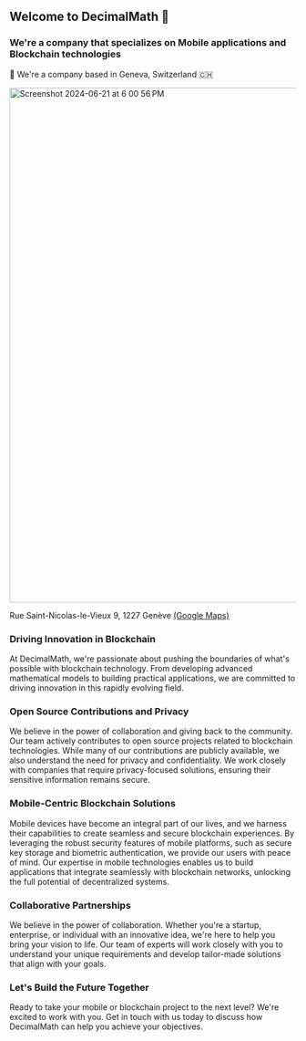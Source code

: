 ## Welcome to DecimalMath 👋

### We're a company that specializes on Mobile applications and Blockchain technologies

📍 We're a company based in Geneva, Switzerland 🇨🇭

<img width="903" alt="Screenshot 2024-06-21 at 6 00 56 PM" src="https://github.com/decimalMath/.github/assets/532450/82433bee-c314-4b09-b0e4-7e7b37b2e506">

Rue Saint-Nicolas-le-Vieux 9, 1227 Genève [(Google Maps)](https://maps.app.goo.gl/emHR7WuPVApAFQSy6)

### Driving Innovation in Blockchain
At DecimalMath, we're passionate about pushing the boundaries of what's possible with blockchain technology. From developing advanced mathematical models to building practical applications, we are committed to driving innovation in this rapidly evolving field.

### Open Source Contributions and Privacy
We believe in the power of collaboration and giving back to the community. Our team actively contributes to open source projects related to blockchain technologies. While many of our contributions are publicly available, we also understand the need for privacy and confidentiality. We work closely with companies that require privacy-focused solutions, ensuring their sensitive information remains secure.

### Mobile-Centric Blockchain Solutions
Mobile devices have become an integral part of our lives, and we harness their capabilities to create seamless and secure blockchain experiences. By leveraging the robust security features of mobile platforms, such as secure key storage and biometric authentication, we provide our users with peace of mind. Our expertise in mobile technologies enables us to build applications that integrate seamlessly with blockchain networks, unlocking the full potential of decentralized systems.

### Collaborative Partnerships
We believe in the power of collaboration. Whether you're a startup, enterprise, or individual with an innovative idea, we're here to help you bring your vision to life. Our team of experts will work closely with you to understand your unique requirements and develop tailor-made solutions that align with your goals.

### Let's Build the Future Together
Ready to take your mobile or blockchain project to the next level? We're excited to work with you. Get in touch with us today to discuss how DecimalMath can help you achieve your objectives.

